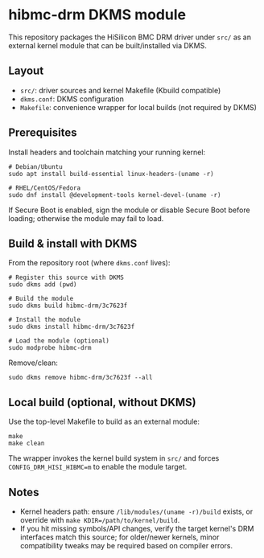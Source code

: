 # hibmc-drm DKMS module

This repository packages the HiSilicon BMC DRM driver under `src/` as an external kernel module that can be built/installed via DKMS.

## Layout
- `src/`: driver sources and kernel Makefile (Kbuild compatible)
- `dkms.conf`: DKMS configuration
- `Makefile`: convenience wrapper for local builds (not required by DKMS)

## Prerequisites
Install headers and toolchain matching your running kernel:

```fish
# Debian/Ubuntu
sudo apt install build-essential linux-headers-(uname -r)

# RHEL/CentOS/Fedora
sudo dnf install @development-tools kernel-devel-(uname -r)
```

If Secure Boot is enabled, sign the module or disable Secure Boot before loading; otherwise the module may fail to load.

## Build & install with DKMS
From the repository root (where `dkms.conf` lives):

```fish
# Register this source with DKMS
sudo dkms add (pwd)

# Build the module
sudo dkms build hibmc-drm/3c7623f

# Install the module
sudo dkms install hibmc-drm/3c7623f

# Load the module (optional)
sudo modprobe hibmc-drm
```

Remove/clean:

```fish
sudo dkms remove hibmc-drm/3c7623f --all
```

## Local build (optional, without DKMS)
Use the top-level Makefile to build as an external module:

```fish
make
make clean
```

The wrapper invokes the kernel build system in `src/` and forces `CONFIG_DRM_HISI_HIBMC=m` to enable the module target.

## Notes
- Kernel headers path: ensure `/lib/modules/(uname -r)/build` exists, or override with `make KDIR=/path/to/kernel/build`.
- If you hit missing symbols/API changes, verify the target kernel's DRM interfaces match this source; for older/newer kernels, minor compatibility tweaks may be required based on compiler errors.